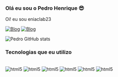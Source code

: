 
### Olá eu sou o Pedro Henrique 😎
Oi! eu sou eniaclab23

[![Blog](https://img.shields.io/badge/Instagram-E4405F?style=for-the-badge&logo=instagram&logoColor=white)](https://www.instagram.com/6xphzin/?igsh=bHIxaG56ZnVqcGQz&utm_source=qr)
[![Blog](    https://img.shields.io/badge/LinkedIn-0077B5?style=for-the-badge&logo=linkedin&logoColor=white)](https://www.linkedin.com/in/pedro-henrique-6101a034a/)

![Pedro GitHub stats](https://github-readme-stats.vercel.app/api?username=PedroHenrique&show_icons=true&theme=dracula)


### Tecnologias que eu utilizo

<div style="display: inline_block"><br/>
<img align="center" alt="html5" src="https://img.shields.io/badge/HTML5-E34F26?style=for-the-badge&logo=html5&logoColor=white" />
<img align="center" alt="html5" src=https://img.shields.io/badge/CSS3-1572B6?style=for-the-badge&logo=css3&logoColor=white />
<img align="center" alt="html5" src=https://img.shields.io/badge/JavaScript-F7DF1E?style=for-the-badge&logo=javascript&logoColor=black />
<img align="center" alt="html5" src=https://img.shields.io/badge/Bootstrap-563D7C?style=for-the-badge&logo=bootstrap&logoColor=white />
<img align="center" alt="html5" src=https://img.shields.io/badge/React-20232A?style=for-the-badge&logo=react&logoColor=61DAFB />
<img align="center" alt="html5" src=    https://img.shields.io/badge/PHP-777BB4?style=for-the-badge&logo=php&logoColor=white />
</div><br/>
